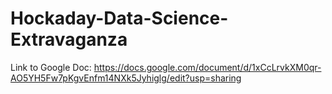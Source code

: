 # Hockaday-Data-Science-Extravaganza  
Link to Google Doc: https://docs.google.com/document/d/1xCcLrvkXM0qr-AO5YH5Fw7pKgvEnfm14NXk5Jyhiglg/edit?usp=sharing
